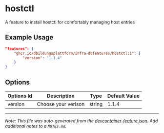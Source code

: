 # hostctl

A feature to install hostctl for comfortably managing host entries

## Example Usage

```json
"features": {
    "ghcr.io/dbildungsplattform/infra-dcfeatures/hostctl:1": {
        "version": "1.1.4"
    }
}
```

## Options

| Options Id | Description | Type | Default Value |
|-----|-----|-----|-----|
| version | Choose your verison | string | 1.1.4 |



---

_Note: This file was auto-generated from the [devcontainer-feature.json](https://github.com/devcontainers/feature-starter/blob/main/src/color/devcontainer-feature.json).  Add additional notes to a `NOTES.md`._
